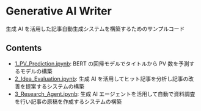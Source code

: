 # Generative AI Writer

生成 AI を活用した記事自動生成システムを構築するためのサンプルコード


## Contents

- [1_PV_Prediction.ipynb](./1_PV_Prediction.ipynb): BERT の回帰モデルでタイトルから PV 数を予測するモデルの構築
- [2_Idea_Evaluation.ipynb](./2_Idea_Evaluation.ipynb): 生成 AI を活用してヒット記事を分析し記事の改善を提案するシステムの構築
- [3_Research_Agent.ipynb](./3_Research_Agent.ipynb): 生成 AI エージェントを活用して自動で資料調査を行い記事の原稿を作成するシステムの構築

